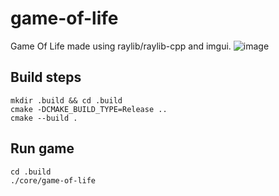 # game-of-life
Game Of Life made using raylib/raylib-cpp and imgui.
![image](https://github.com/user-attachments/assets/7dc89e26-b668-4bd8-95a0-02c446be63ac)

## Build steps
```
mkdir .build && cd .build
cmake -DCMAKE_BUILD_TYPE=Release ..
cmake --build .
```

## Run game
```
cd .build
./core/game-of-life
```